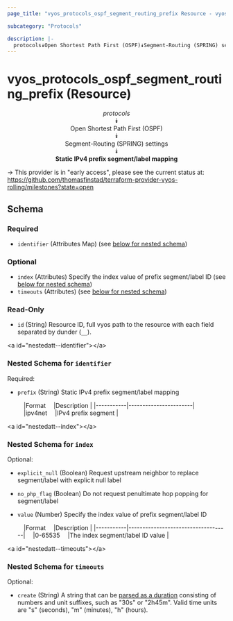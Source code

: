 ```yaml
---
page_title: "vyos_protocols_ospf_segment_routing_prefix Resource - vyos"

subcategory: "Protocols"

description: |- 
  protocols⯯Open Shortest Path First (OSPF)⯯Segment-Routing (SPRING) settings⯯Static IPv4 prefix segment/label mapping
---
```


# vyos_protocols_ospf_segment_routing_prefix (Resource)
<center>

*protocols*  
⯯  
Open Shortest Path First (OSPF)  
⯯  
Segment-Routing (SPRING) settings  
⯯  
**Static IPv4 prefix segment/label mapping**


</center>

-> This provider is in "early access", please see the current status at: https://github.com/thomasfinstad/terraform-provider-vyos-rolling/milestones?state=open

## Schema

### Required

- `identifier` (Attributes Map) (see [below for nested schema](#nestedatt--identifier))

### Optional

- `index` (Attributes) Specify the index value of prefix segment/label ID (see [below for nested schema](#nestedatt--index))
- `timeouts` (Attributes) (see [below for nested schema](#nestedatt--timeouts))

### Read-Only

- `id` (String) Resource ID, full vyos path to the resource with each field separated by dunder (`__`).

&lt;a id=&#34;nestedatt--identifier&#34;&gt;&lt;/a&gt;
### Nested Schema for `identifier`

Required:

- `prefix` (String) Static IPv4 prefix segment/label mapping

    &emsp;|Format   &emsp;|Description          |
    |-----------|-----------------------|
    &emsp;|ipv4net  &emsp;|IPv4 prefix segment  |


&lt;a id=&#34;nestedatt--index&#34;&gt;&lt;/a&gt;
### Nested Schema for `index`

Optional:

- `explicit_null` (Boolean) Request upstream neighbor to replace segment/label with explicit null label
- `no_php_flag` (Boolean) Do not request penultimate hop popping for segment/label
- `value` (Number) Specify the index value of prefix segment/label ID

    &emsp;|Format   &emsp;|Description                       |
    |-----------|------------------------------------|
    &emsp;|0-65535  &emsp;|The index segment/label ID value  |


&lt;a id=&#34;nestedatt--timeouts&#34;&gt;&lt;/a&gt;
### Nested Schema for `timeouts`

Optional:

- `create` (String) A string that can be [parsed as a duration](https://pkg.go.dev/time#ParseDuration) consisting of numbers and unit suffixes, such as &#34;30s&#34; or &#34;2h45m&#34;. Valid time units are &#34;s&#34; (seconds), &#34;m&#34; (minutes), &#34;h&#34; (hours).  
